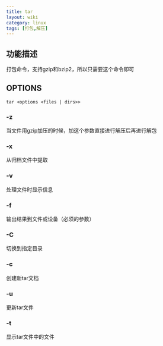 ```yaml
---
title: tar
layout: wiki
category: linux
tags: [打包,解压]
---
```


## 功能描述

打包命令，支持gzip和bzip2，所以只需要这个命令即可

## OPTIONS

~~~
tar <options <files | dirs>>
~~~

### -z

当文件用gzip加压的时候，加这个参数直接进行解压后再进行解包

### -x

从归档文件中提取
  
### -v

处理文件时显示信息

### -f

输出结果到文件或设备（必须的参数）

### -C

切换到指定目录

### -c

创建新tar文档
  
### -u

更新tar文件
  
### -t

显示tar文件中的文件